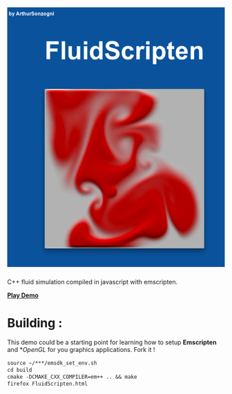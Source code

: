 [![Fluid Emscripten](thumnail.png)](https://ArthurSonzogni.github.io/FluidScripten/)
========

C++ fluid simulation compiled in javascript with emscripten.

[ **Play Demo** ](https://ArthurSonzogni.github.io/FluidScripten/)


Building :
==========

This demo could be a starting point for learning how to setup **Emscripten** and **OpenGL* for you graphics applications. Fork it !

```{r, engine='bash', count_lines}
source ~/***/emsdk_set_env.sh
cd build
cmake -DCMAKE_CXX_COMPILER=em++ .. && make
firefox FluidScripten.html
```
